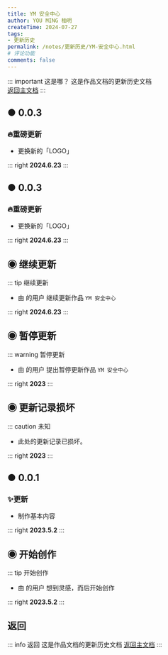```yaml
---
title: YM 安全中心
author: YOU MING 柚明
createTime: 2024-07-27
tags:
- 更新历史
permalink: /notes/更新历史/YM-安全中心.html
# 评论功能
comments: false
---
```


::: important 这是哪？
这是作品文档的更新历史文档  
[返回主文档](/notes/YM-安全中心.html)
:::

## ● 0.0.3 <Badge text="内测版" type="danger" />
### 🔥重磅更新

- 更换新的「LOGO」

::: right
**2024.6.23**
:::


## ● 0.0.3 <Badge text="内测版" type="danger" />
### 🔥重磅更新

- 更换新的「LOGO」

::: right
**2024.6.23**
:::


## ◉ 继续更新
::: tip 继续更新
- 由 <Badge text="Youming 工作室" type="tip" /> 的用户 <Badge text="柚明" type="tip" /> 继续更新作品 `YM 安全中心`

::: right
**2024.6.23**
:::


## ◉ 暂停更新
::: warning 暂停更新
- 由 <Badge text="Youming 工作室" type="tip" /> 的用户 <Badge text="柚明" type="tip" /> 提出暂停更新作品 `YM 安全中心`

::: right
**2023**
:::


## ◉ 更新记录损坏 <Icon name="mingcute:alert-line" color="currentColor" />
::: caution 未知

- 此处的更新记录已损坏。

::: right
**2023**
:::


## ● 0.0.1 <Badge text="内测版" type="danger" />
### ✨更新

- 制作基本内容

::: right
**2023.5.2**
:::


## ◉ 开始创作
::: tip 开始创作
- 由 <Badge text="Youming 工作室" type="tip" /> 的用户 <Badge text="柚明" type="tip" /> 想到灵感，而后开始创作

::: right
**2023.5.2**
:::


## <Icon name="mingcute:back-line" color="currentColor" /> 返回
::: info 返回
这是作品文档的更新历史文档
[返回主文档](/notes/YM-安全中心.html)
:::